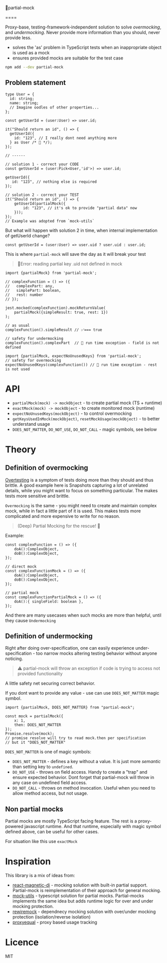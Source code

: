 👯partial-mock

====

Proxy-base, testing-framework-independent solution to solve _overmocking_, and _undermocking_.
Never provide more information than you should, never provide less.

- solves the 'as' problem in TypeScript tests when an inappropriate object is used as a mock
- ensures provided mocks are suitable for the test case

```bash
npm add --dev partial-mock
```

## Problem statement
```tsx
type User = {
  id: string;
  name: string;
  // Imagine oodles of other properties...
};

const getUserId = (user:User) => user.id;

it("Should return an id", () => {
  getUserId({
    id: "123", // I really dont need anything more
  } as User /* 💩 */);
});

// ------

// solution 1 - correct your CODE
const getUserId = (user:Pick<User,'id'>) => user.id;

getUserId({
   id: "123", // nothing else is required
});

// solution 2 - correct your TEST
it("Should return an id", () => {
    getUserId(partialMock({
        id: "123", // it's ok to provide "partial data" now
    }));
});
// Example was adopted from `mock-utils`
```
But what will happen with solution 2 in time, when internal implementation of getUserId change? 
```tsx
const getUserId = (user:User) => user.uid ? user.uid : user.id;
```
This is where `partial-mock` will save the day as it will break your test
> 🤯Error: reading partial key .uid not defined in mock


```tsx
import {partialMock} from 'partial-mock';

// complexFunction = () => ({ 
//   complexPart: any, 
//   simplePart: boolean, 
//   rest: number
// });

jest.mocked(complexFunction).mockReturnValue(
    partialMock({simpleResult: true, rest: 1})
);

// as usual
complexFunction().simpleResult // ✅=== true

// safety for undermocking
complexFunction().complexPart  // 🤯 run time exception - field is not defined

import {partialMock, expectNoUnusedKeys} from 'partial-mock';
// safety for overmocking
expectNoUnusedKeys(complexFunction()) // 🤯 run time exception - rest is not used
```

# API
- `partialMock(mock) -> mockObject` - to create partial mock (TS + runtime)
- `exactMock(mock) -> mockObject` - to create monitored mock (runtime)
- `expectNoUnusedKeys(mockObject)` - to control overmocking
- `getKeysUsedInMock(mockObject)`, `resetMockUsage(mockObject)` - to better understand usage
- `DOES_NOT_MATTER`, `DO_NOT_USE`, `DO_NOT_CALL` - magic symbols, see below


# Theory
## Definition of overmocking
[Overtesting](https://portal.gitnation.org/contents/overtesting-why-it-happens-and-how-to-avoid-it) is a symptom of tests doing more than they should and thus brittle.
A good example here is Snapshots capturing a lot of unrelated details, while you might want to focus on something particular.
The makes tests more sensitive and brittle.

`Overmocking` is the same - you might need to create and maintain complex mock, while in fact a little part of it is used.
This makes tests more complicated and more expensive to write for no reason.

> (Deep) Partial Mocking for the rescue! 🥳

Example:
```tsx
const complexFunction = () => ({
    doA():ComplexObject,
    doB():ComplexObject,
});

// direct mock
const complexFunctionMock = () => ({
    doA():ComplexObject,
    doB():ComplexObject,
});

// partial mock
const complexFunctionPartialMock = () => ({
    doA():{ singleField: boolean },
});
```

And there are many usecases when such mocks are more than helpful, until they cause `Undermocking`

## Definition of undermocking

Right after doing over-specification, one can easily experience under-specification - too narrow mocks altering testing behavior without anyone noticing.

> ⚠️ partial-mock will throw an exception if code is trying to access not provided functionality

A little safety net securing correct behavior.

If you dont want to provide any value - use can use `DOES_NOT_MATTER` magic symbol.

```tsx
import {partialMock, DOES_NOT_MATTER} from "partial-mock";

const mock = partialMock({
    x: 1,
    then: DOES_NOT_MATTER
});
Promise.resolve(mock);
// promise resolve will try to read mock.then per specification
// but it "DOES_NOT_MATTER"
```

`DOES_NOT_MATTER` is one of magic symbols:
- `DOES_NOT_MATTER` - defines a key without a value. It is just more _semantic_ than setting key to `undefined`.
- `DO_NOT_USE` - throws on field access. Handy to create a "trap" and ensure expected behavior. Dont forget that partial-mock will throw in any case on undefined field access.
- `DO_NOT_CALL` - throws on method invocation. Useful when you need to allow method access, but not usage.

## Non partial mocks
Partial mocks are mostly TypeScript facing feature. The rest is a proxy-powered javascript runtime.
And that runtime, especially with magic symbol defined above, can be useful for other cases.

For situation like this use `exactMock`

# Inspiration
This library is a mix of ideas from:
- [react-magnetic-di](https://github.com/albertogasparin/react-magnetic-di) - mocking solution with built-in partial support. Partial-mock is reimplementation of their approach for general mocking.
- [mock-utils](https://github.com/mattpocock/mock-utils) - typescript solution for partial mocks. Partial-mocks implements the same idea but adds runtime logic for over and under mocking protection. 
- [rewiremock](https://github.com/theKashey/rewiremock) - dependnecy mocking solution with over/under mocking protection (isolation/reverse isolation)
- [proxyequal](https://github.com/theKashey/proxyequal) - proxy based usage tracking

# Licence
MIT